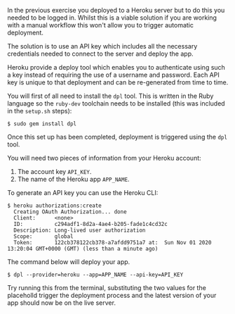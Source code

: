 In the previous exercise you deployed to a Heroku server but to do this you needed to be logged in. Whilst this is a viable solution if you are working with a manual workflow this won't allow you to trigger automatic deployment.

The solution is to use an API key which includes all the necessary credentials needed to connect to the server and deploy the app.

Heroku provide a deploy tool which enables you to authenticate using such a key instead of requiring the use of a username and password. Each API key is unique to that deployment and can be re-generated from time to time.

You will first of all need to install the `dpl` tool. This is written in the Ruby language so the `ruby-dev` toolchain needs to be installed (this was included in the `setup.sh` steps):

```shell
$ sudo gem install dpl
```

Once this set up has been completed, deployment is triggered using the `dpl` tool.

You will need two pieces of information from your Heroku account:

1. The account key `API_KEY`.
2. The name of the Heroku app `APP_NAME`.

To generate an API key you can use the Heroku CLI:

```shell
$ heroku authorizations:create
  Creating OAuth Authorization... done
  Client:      <none>
  ID:          c294adf1-8d2a-4ae4-b205-fade1c4cd32c
  Description: Long-lived user authorization
  Scope:       global
  Token:       122cb378122cb378-a7afdd9751a7 at:  Sun Nov 01 2020 13:20:04 GMT+0000 (GMT) (less than a minute ago)
```

The command below will deploy your app.

```shell
$ dpl --provider=heroku --app=APP_NAME --api-key=API_KEY
```

Try running this from the terminal, substituting the two values for the placeholld trigger the deployment process and the latest version of your app should now be on the live server.

